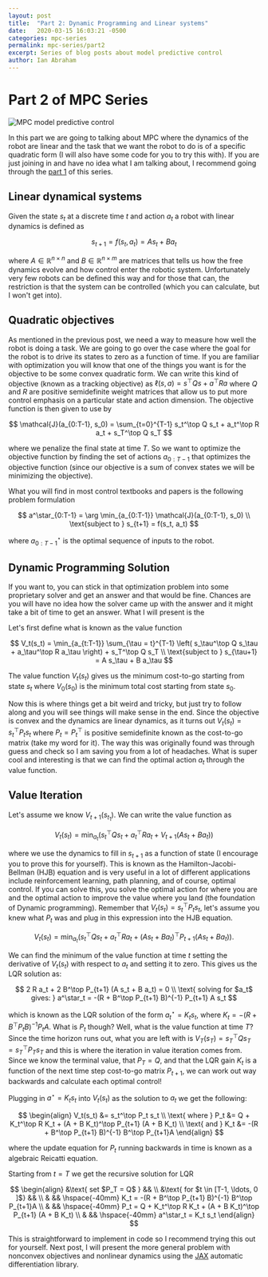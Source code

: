 ```yaml
---
layout: post
title:  "Part 2: Dynamic Programming and Linear systems"
date:   2020-03-15 16:03:21 -0500
categories: mpc-series
permalink: mpc-series/part2
excerpt: Series of blog posts about model predictive control
author: Ian Abraham
---
```


# Part 2 of MPC Series #
<img src="https://i.stack.imgur.com/lYqJ3.png" alt="MPC model predictive control">

In this part we are going to talking about MPC where the dynamics of the robot are linear and the task that we want the
robot to do is of a specific quadratic form (I will also have some code for you to try this with). If you are just
joining in and have no idea what I am talking about, I recommend going through the [part 1](http://i-abr.github.io/bloggy-blog/mpc-series/part1)
of this series.


## Linear dynamical systems ##

Given the state $s_t$ at a discrete time $t$ and action $a_t$ a robot with linear dynamics is defined as

$$
    s_{t+1} = f(s_t, a_t) = As_t + Ba_t
$$

where $A \in \mathbb{R}^{n\times n}$ and $B \in \mathbb{R}^{n \times m}$ are matrices that tells us how the free
dynamics evolve and how control enter the robotic system. Unfortunately very few robots can be defined this way
and for those that can, the restriction is that the system can be controlled (which you can calculate, but I won't
get into).

## Quadratic objectives ##

As mentioned in the previous post, we need a way to measure how well the robot is doing a task. We are
going to go over the case where the goal for the robot is to drive its states to zero as a
function of time. If you are familiar with optimization you will know that one of the things you want is for the
objective to be some convex quadratic form. We can write this kind of objective (known as a tracking objective) as
$\ell(s,a)=s^\top Q s + a^\top R a$ where $Q$ and $R$ are positive semidefinite weight matrices that allow us to put more control
emphasis on a particular state and action dimension. The objective function is then given to use by

$$
    \mathcal{J}(a_{0:T-1}, s_0) = \sum_{t=0}^{T-1} s_t^\top Q s_t
                + a_t^\top R a_t + s_T^\top Q s_T
$$

where we penalize the final state at time $T$. So we want to optimize the objective function by finding the set of actions
$a_{0:T-1}$ that optimizes the objective function (since our objective is a sum of convex states we will be minimizing the
objective).

What you will find in most control textbooks and papers is the following problem formulation

$$
    a^\star_{0:T-1} = \arg \min_{a_{0:T-1}} \mathcal{J}(a_{0:T-1}, s_0) \\ \text{subject to } s_{t+1} = f(s_t, a_t)
$$

where $a^\star_{0:T-1}$ is the optimal sequence of inputs to the robot.

## Dynamic Programming Solution ##

If you want to, you can stick in that optimization problem into some proprietary solver and get an answer and that would be
fine. Chances are you will have no idea how the solver came up with the answer and it might take a bit of
time to get an answer. What I will present is the

Let's first define what is known as the value function

$$
    V_t(s_t) = \min_{a_{t:T-1}} \sum_{\tau = t}^{T-1}  \left( s_\tau^\top Q s_\tau + a_\tau^\top R a_\tau \right) + s_T^\top Q s_T \\
    \text{subject to } s_{\tau+1} = A s_\tau + B a_\tau
$$

The value function $V_t(s_t)$ gives us the minimum cost-to-go starting from state $s_t$ where $V_0(s_0)$ is the
minimum total cost starting from state $s_0$.

Now this is where things get a bit weird and tricky, but just try to follow along and you will see things will make
sense in the end. Since the objective is convex and the dynamics are linear dynamics, as it turns out $V_t(s_t) =
s_t^\top P_t s_t$ where $P_t = P^\top_t$ is positive semidefinite known as the cost-to-go matrix (take my word for it). The
way this was originally found was through guess and check so I am saving you from a lot of headaches. What is super cool
and interesting is that we can find the optimal action $a_t$ through the value function.

## Value Iteration ##

Let's assume we know $V_{t+1}(s_{t_1})$. We can write the value function as

$$
    V_t(s_t) = \min_{a_t} \left( s_t^\top Q s_t + a_t^\top R a_t + V_{t+1}(A s_t + B a_t) \right)
$$

where we use the dynamics to fill in $s_{t+1}$ as a function of state (I encourage you to prove this for yourself). This
is known as the Hamilton-Jacobi-Bellman (HJB) equation and is very useful in a lot of different applications include
reinforcement learning, path planning, and of course, optimal control. If you can solve this, you solve the optimal
action for where you are and the optimal action to improve the value where you land (the foundation of Dynamic
programming). Remember that $V_t(s_t) = s_t^\top P_t s_t$, let's assume you knew what $P_t$ was and plug in this
expression into the HJB equation.

$$
    V_t(s_t) = \min_{a_t} \left(s_t^\top Q s_t + a_t^\top R a_t + (A s_t + B a_t)^\top P_{t+1}(A s_t + B a_t) \right).
$$

We can find the minimum of the value function at time $t$ setting the derivative of $V_t(s_t)$ with respect to $a_t$ and
setting it to zero. This gives us the LQR solution as:

$$
    2 R a_t + 2 B^\top P_{t+1} (A s_t + B a_t) = 0 \\
    \text{ solving for $a_t$ gives: } a^\star_t = -(R + B^\top P_{t+1} B)^{-1} P_{t+1} A s_t
$$

which is known as the LQR solution of the form $a^\star_t = K_t s_t$, where $K_t = -(R + B^\top P_t B)^{-1} P_t A$. What
is $P_t$ though? Well, what is the value function at time $T$? Since the time horizon runs out, what you are left with
is $V_T(s_T) = s_T^\top Q s_T = s_T^\top P_T s_T$ and this is where the iteration in value iteration comes from. Since
we know the terminal value, that $P_T = Q$, and that the LQR gain $K_t$ is a function of the next time step cost-to-go
matrix $P_{t+1}$, we can work out way backwards and calculate each optimal control!

Plugging in $a^\star = K_t s_t$ into $V_t(s_t)$ as the solution to $a_t$ we get the following:

$$
\begin{align}
    V_t(s_t) &= s_t^\top P_t s_t \\
    \text{ where } P_t &= Q + K_t^\top R K_t + (A + B K_t)^\top P_{t+1} (A + B K_t) \\
    \text{ and } K_t &= -(R + B^\top P_{t+1} B)^{-1} B^\top P_{t+1}A
\end{align}
$$

where the update equation for $P_t$ running backwards in time is known as a algebraic Reicatti equation.

Starting from $t=T$ we get the recursive solution for LQR

$$
\begin{align}
    &\text{ set $P_T = Q$ } && \\
    &\text{ for $t \in [T-1, \ldots, 0 ]$} && \\
    & && \hspace{-40mm} K_t = -(R + B^\top P_{t+1} B)^{-1} B^\top P_{t+1}A \\
    & && \hspace{-40mm} P_t = Q + K_t^\top R K_t + (A + B K_t)^\top P_{t+1} (A + B K_t) \\
    & && \hspace{-40mm} a^\star_t = K_t s_t
\end{align}
$$

This is straightforward to implement in code so I recommend trying this out for yourself. Next post, I will
present the more general problem with nonconvex objectives and nonlinear dynamics using the [JAX](https://github.com/google/jax)
automatic differentiation library. 
